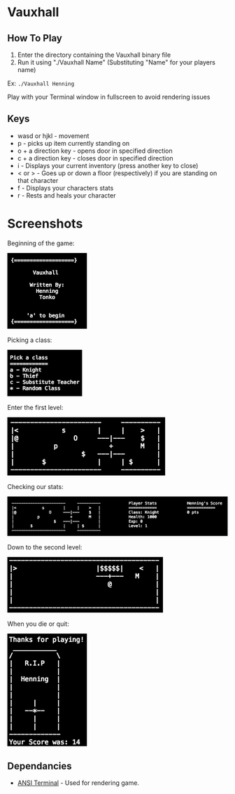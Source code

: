 # Vauxhall

## How To Play
1) Enter the directory containing the Vauxhall binary file
2) Run it using "./Vauxhall Name" (Substituting "Name" for your players name)

Ex: ```./Vauxhall Henning```

Play with your Terminal window in fullscreen to avoid rendering issues

## Keys
* wasd or hjkl - movement
* p - picks up item currently standing on
* o + a direction key - opens door in specified direction
* c + a direction key - closes door in specified direction
* i - Displays your current inventory (press another key to close)
* < or > - Goes up or down a floor (respectively) if you are standing on that character
* f - Displays your characters stats
* r - Rests and heals your character

# Screenshots

Beginning of the game:

![](screenshots/mainMenu.png)

Picking a class:

![](screenshots/pickingClass.png)

Enter the first level:

![](screenshots/firstLevel.png)

Checking our stats:

![](screenshots/checkingStats.png)

Down to the second level:

![](screenshots/secondLevel.png)

When you die or quit:

![](screenshots/deathScreen.png)

## Dependancies
* [ANSI Terminal](https://hackage.haskell.org/package/ansi-terminal) - Used for rendering game.